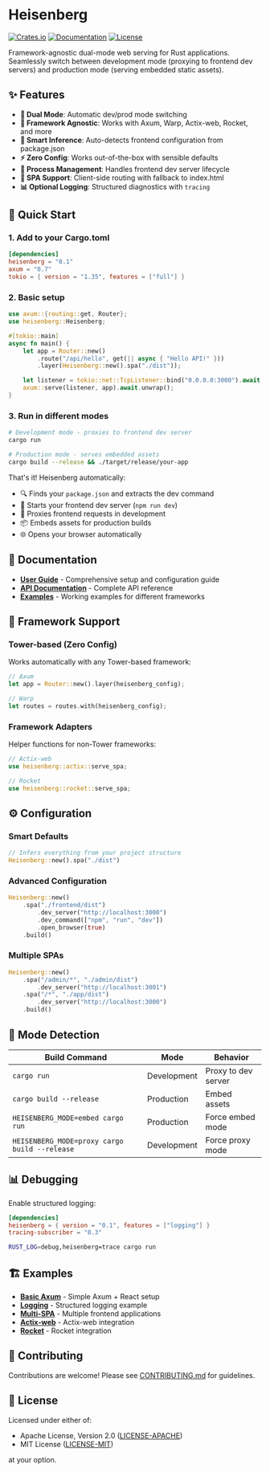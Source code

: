 # Heisenberg

[![Crates.io](https://img.shields.io/crates/v/heisenberg.svg)](https://crates.io/crates/heisenberg)
[![Documentation](https://docs.rs/heisenberg/badge.svg)](https://docs.rs/heisenberg)
[![License](https://img.shields.io/badge/license-MIT%2FApache--2.0-blue.svg)](LICENSE)

Framework-agnostic dual-mode web serving for Rust applications. Seamlessly switch between development mode (proxying to frontend dev servers) and production mode (serving embedded static assets).

## ✨ Features

- **🔄 Dual Mode**: Automatic dev/prod mode switching
- **🎯 Framework Agnostic**: Works with Axum, Warp, Actix-web, Rocket, and more
- **🧠 Smart Inference**: Auto-detects frontend configuration from package.json
- **⚡ Zero Config**: Works out-of-the-box with sensible defaults
- **🔧 Process Management**: Handles frontend dev server lifecycle
- **📱 SPA Support**: Client-side routing with fallback to index.html
- **📊 Optional Logging**: Structured diagnostics with `tracing`

## 🚀 Quick Start

### 1. Add to your Cargo.toml

```toml
[dependencies]
heisenberg = "0.1"
axum = "0.7"
tokio = { version = "1.35", features = ["full"] }
```

### 2. Basic setup

```rust
use axum::{routing::get, Router};
use heisenberg::Heisenberg;

#[tokio::main]
async fn main() {
    let app = Router::new()
        .route("/api/hello", get(|| async { "Hello API!" }))
        .layer(Heisenberg::new().spa("./dist"));

    let listener = tokio::net::TcpListener::bind("0.0.0.0:3000").await.unwrap();
    axum::serve(listener, app).await.unwrap();
}
```

### 3. Run in different modes

```bash
# Development mode - proxies to frontend dev server
cargo run

# Production mode - serves embedded assets  
cargo build --release && ./target/release/your-app
```

That's it! Heisenberg automatically:
- 🔍 Finds your `package.json` and extracts the dev command
- 🚀 Starts your frontend dev server (`npm run dev`)
- 🔗 Proxies frontend requests in development
- 📦 Embeds assets for production builds
- 🌐 Opens your browser automatically

## 📖 Documentation

- **[User Guide](GUIDE.md)** - Comprehensive setup and configuration guide
- **[API Documentation](https://docs.rs/heisenberg)** - Complete API reference
- **[Examples](examples/)** - Working examples for different frameworks

## 🎯 Framework Support

### Tower-based (Zero Config)
Works automatically with any Tower-based framework:

```rust
// Axum
let app = Router::new().layer(heisenberg_config);

// Warp  
let routes = routes.with(heisenberg_config);
```

### Framework Adapters
Helper functions for non-Tower frameworks:

```rust
// Actix-web
use heisenberg::actix::serve_spa;

// Rocket
use heisenberg::rocket::serve_spa;
```

## ⚙️ Configuration

### Smart Defaults
```rust
// Infers everything from your project structure
Heisenberg::new().spa("./dist")
```

### Advanced Configuration
```rust
Heisenberg::new()
    .spa("./frontend/dist")
        .dev_server("http://localhost:3000")
        .dev_command(["npm", "run", "dev"])
        .open_browser(true)
    .build()
```

### Multiple SPAs
```rust
Heisenberg::new()
    .spa("/admin/*", "./admin/dist")
        .dev_server("http://localhost:3001")
    .spa("/*", "./app/dist")
        .dev_server("http://localhost:3000")
    .build()
```

## 🔧 Mode Detection

| Build Command | Mode | Behavior |
|---------------|------|----------|
| `cargo run` | Development | Proxy to dev server |
| `cargo build --release` | Production | Embed assets |
| `HEISENBERG_MODE=embed cargo run` | Production | Force embed mode |
| `HEISENBERG_MODE=proxy cargo build --release` | Development | Force proxy mode |

## 📊 Debugging

Enable structured logging:

```toml
[dependencies]
heisenberg = { version = "0.1", features = ["logging"] }
tracing-subscriber = "0.3"
```

```bash
RUST_LOG=debug,heisenberg=trace cargo run
```

## 🏗️ Examples

- **[Basic Axum](examples/axum-simple/)** - Simple Axum + React setup
- **[Logging](examples/logging-example/)** - Structured logging example
- **[Multi-SPA](examples/multi-spa/)** - Multiple frontend applications
- **[Actix-web](examples/actix-react/)** - Actix-web integration
- **[Rocket](examples/rocket-vue/)** - Rocket integration

## 🤝 Contributing

Contributions are welcome! Please see [CONTRIBUTING.md](CONTRIBUTING.md) for guidelines.

## 📄 License

Licensed under either of:
- Apache License, Version 2.0 ([LICENSE-APACHE](LICENSE-APACHE))
- MIT License ([LICENSE-MIT](LICENSE-MIT))

at your option.